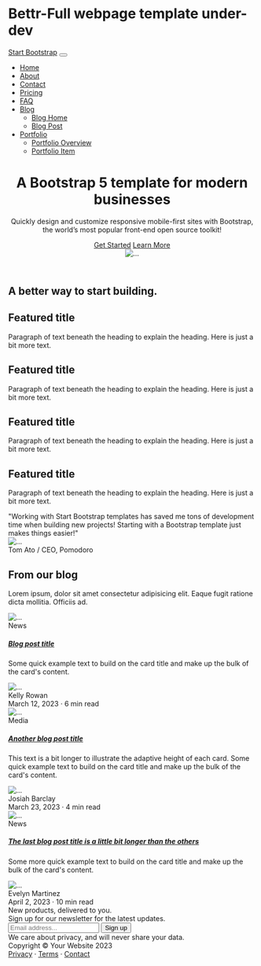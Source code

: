 # Bettr-Full webpage template under-dev
<!DOCTYPE html>
<html lang="en">
    <head>
        <meta charset="utf-8" />
        <meta name="viewport" content="width=device-width, initial-scale=1, shrink-to-fit=no" />
        <meta name="description" content="" />
        <meta name="author" content="" />
        <title>Modern Business - Start Bootstrap Template</title>
        <!-- Favicon-->
        <link rel="icon" type="image/x-icon" href="assets/favicon.ico" />
        <!-- Bootstrap icons-->
        <link href="https://cdn.jsdelivr.net/npm/bootstrap-icons@1.5.0/font/bootstrap-icons.css" rel="stylesheet" />
        <!-- Core theme CSS (includes Bootstrap)-->
        <link href="css/styles.css" rel="stylesheet" />
    </head>
    <body class="d-flex flex-column h-100">
        <main class="flex-shrink-0">
            <!-- Navigation-->
            <nav class="navbar navbar-expand-lg navbar-dark bg-dark">
                <div class="container px-5">
                    <a class="navbar-brand" href="index.html">Start Bootstrap</a>
                    <button class="navbar-toggler" type="button" data-bs-toggle="collapse" data-bs-target="#navbarSupportedContent" aria-controls="navbarSupportedContent" aria-expanded="false" aria-label="Toggle navigation"><span class="navbar-toggler-icon"></span></button>
                    <div class="collapse navbar-collapse" id="navbarSupportedContent">
                        <ul class="navbar-nav ms-auto mb-2 mb-lg-0">
                            <li class="nav-item"><a class="nav-link" href="index.html">Home</a></li>
                            <li class="nav-item"><a class="nav-link" href="about.html">About</a></li>
                            <li class="nav-item"><a class="nav-link" href="contact.html">Contact</a></li>
                            <li class="nav-item"><a class="nav-link" href="pricing.html">Pricing</a></li>
                            <li class="nav-item"><a class="nav-link" href="faq.html">FAQ</a></li>
                            <li class="nav-item dropdown">
                                <a class="nav-link dropdown-toggle" id="navbarDropdownBlog" href="#" role="button" data-bs-toggle="dropdown" aria-expanded="false">Blog</a>
                                <ul class="dropdown-menu dropdown-menu-end" aria-labelledby="navbarDropdownBlog">
                                    <li><a class="dropdown-item" href="blog-home.html">Blog Home</a></li>
                                    <li><a class="dropdown-item" href="blog-post.html">Blog Post</a></li>
                                </ul>
                            </li>
                            <li class="nav-item dropdown">
                                <a class="nav-link dropdown-toggle" id="navbarDropdownPortfolio" href="#" role="button" data-bs-toggle="dropdown" aria-expanded="false">Portfolio</a>
                                <ul class="dropdown-menu dropdown-menu-end" aria-labelledby="navbarDropdownPortfolio">
                                    <li><a class="dropdown-item" href="portfolio-overview.html">Portfolio Overview</a></li>
                                    <li><a class="dropdown-item" href="portfolio-item.html">Portfolio Item</a></li>
                                </ul>
                            </li>
                        </ul>
                    </div>
                </div>
            </nav>
            <!-- Header-->
            <header class="bg-dark py-5">
                <div class="container px-5">
                    <div class="row gx-5 align-items-center justify-content-center">
                        <div class="col-lg-8 col-xl-7 col-xxl-6">
                            <div class="my-5 text-center text-xl-start">
                                <h1 class="display-5 fw-bolder text-white mb-2">A Bootstrap 5 template for modern businesses</h1>
                                <p class="lead fw-normal text-white-50 mb-4">Quickly design and customize responsive mobile-first sites with Bootstrap, the world’s most popular front-end open source toolkit!</p>
                                <div class="d-grid gap-3 d-sm-flex justify-content-sm-center justify-content-xl-start">
                                    <a class="btn btn-primary btn-lg px-4 me-sm-3" href="#features">Get Started</a>
                                    <a class="btn btn-outline-light btn-lg px-4" href="#!">Learn More</a>
                                </div>
                            </div>
                        </div>
                        <div class="col-xl-5 col-xxl-6 d-none d-xl-block text-center"><img class="img-fluid rounded-3 my-5" src="https://dummyimage.com/600x400/343a40/6c757d" alt="..." /></div>
                    </div>
                </div>
            </header>
            <!-- Features section-->
            <section class="py-5" id="features">
                <div class="container px-5 my-5">
                    <div class="row gx-5">
                        <div class="col-lg-4 mb-5 mb-lg-0"><h2 class="fw-bolder mb-0">A better way to start building.</h2></div>
                        <div class="col-lg-8">
                            <div class="row gx-5 row-cols-1 row-cols-md-2">
                                <div class="col mb-5 h-100">
                                    <div class="feature bg-primary bg-gradient text-white rounded-3 mb-3"><i class="bi bi-collection"></i></div>
                                    <h2 class="h5">Featured title</h2>
                                    <p class="mb-0">Paragraph of text beneath the heading to explain the heading. Here is just a bit more text.</p>
                                </div>
                                <div class="col mb-5 h-100">
                                    <div class="feature bg-primary bg-gradient text-white rounded-3 mb-3"><i class="bi bi-building"></i></div>
                                    <h2 class="h5">Featured title</h2>
                                    <p class="mb-0">Paragraph of text beneath the heading to explain the heading. Here is just a bit more text.</p>
                                </div>
                                <div class="col mb-5 mb-md-0 h-100">
                                    <div class="feature bg-primary bg-gradient text-white rounded-3 mb-3"><i class="bi bi-toggles2"></i></div>
                                    <h2 class="h5">Featured title</h2>
                                    <p class="mb-0">Paragraph of text beneath the heading to explain the heading. Here is just a bit more text.</p>
                                </div>
                                <div class="col h-100">
                                    <div class="feature bg-primary bg-gradient text-white rounded-3 mb-3"><i class="bi bi-toggles2"></i></div>
                                    <h2 class="h5">Featured title</h2>
                                    <p class="mb-0">Paragraph of text beneath the heading to explain the heading. Here is just a bit more text.</p>
                                </div>
                            </div>
                        </div>
                    </div>
                </div>
            </section>
            <!-- Testimonial section-->
            <div class="py-5 bg-light">
                <div class="container px-5 my-5">
                    <div class="row gx-5 justify-content-center">
                        <div class="col-lg-10 col-xl-7">
                            <div class="text-center">
                                <div class="fs-4 mb-4 fst-italic">"Working with Start Bootstrap templates has saved me tons of development time when building new projects! Starting with a Bootstrap template just makes things easier!"</div>
                                <div class="d-flex align-items-center justify-content-center">
                                    <img class="rounded-circle me-3" src="https://dummyimage.com/40x40/ced4da/6c757d" alt="..." />
                                    <div class="fw-bold">
                                        Tom Ato
                                        <span class="fw-bold text-primary mx-1">/</span>
                                        CEO, Pomodoro
                                    </div>
                                </div>
                            </div>
                        </div>
                    </div>
                </div>
            </div>
            <!-- Blog preview section-->
            <section class="py-5">
                <div class="container px-5 my-5">
                    <div class="row gx-5 justify-content-center">
                        <div class="col-lg-8 col-xl-6">
                            <div class="text-center">
                                <h2 class="fw-bolder">From our blog</h2>
                                <p class="lead fw-normal text-muted mb-5">Lorem ipsum, dolor sit amet consectetur adipisicing elit. Eaque fugit ratione dicta mollitia. Officiis ad.</p>
                            </div>
                        </div>
                    </div>
                    <div class="row gx-5">
                        <div class="col-lg-4 mb-5">
                            <div class="card h-100 shadow border-0">
                                <img class="card-img-top" src="https://dummyimage.com/600x350/ced4da/6c757d" alt="..." />
                                <div class="card-body p-4">
                                    <div class="badge bg-primary bg-gradient rounded-pill mb-2">News</div>
                                    <a class="text-decoration-none link-dark stretched-link" href="#!"><h5 class="card-title mb-3">Blog post title</h5></a>
                                    <p class="card-text mb-0">Some quick example text to build on the card title and make up the bulk of the card's content.</p>
                                </div>
                                <div class="card-footer p-4 pt-0 bg-transparent border-top-0">
                                    <div class="d-flex align-items-end justify-content-between">
                                        <div class="d-flex align-items-center">
                                            <img class="rounded-circle me-3" src="https://dummyimage.com/40x40/ced4da/6c757d" alt="..." />
                                            <div class="small">
                                                <div class="fw-bold">Kelly Rowan</div>
                                                <div class="text-muted">March 12, 2023 &middot; 6 min read</div>
                                            </div>
                                        </div>
                                    </div>
                                </div>
                            </div>
                        </div>
                        <div class="col-lg-4 mb-5">
                            <div class="card h-100 shadow border-0">
                                <img class="card-img-top" src="https://dummyimage.com/600x350/adb5bd/495057" alt="..." />
                                <div class="card-body p-4">
                                    <div class="badge bg-primary bg-gradient rounded-pill mb-2">Media</div>
                                    <a class="text-decoration-none link-dark stretched-link" href="#!"><h5 class="card-title mb-3">Another blog post title</h5></a>
                                    <p class="card-text mb-0">This text is a bit longer to illustrate the adaptive height of each card. Some quick example text to build on the card title and make up the bulk of the card's content.</p>
                                </div>
                                <div class="card-footer p-4 pt-0 bg-transparent border-top-0">
                                    <div class="d-flex align-items-end justify-content-between">
                                        <div class="d-flex align-items-center">
                                            <img class="rounded-circle me-3" src="https://dummyimage.com/40x40/ced4da/6c757d" alt="..." />
                                            <div class="small">
                                                <div class="fw-bold">Josiah Barclay</div>
                                                <div class="text-muted">March 23, 2023 &middot; 4 min read</div>
                                            </div>
                                        </div>
                                    </div>
                                </div>
                            </div>
                        </div>
                        <div class="col-lg-4 mb-5">
                            <div class="card h-100 shadow border-0">
                                <img class="card-img-top" src="https://dummyimage.com/600x350/6c757d/343a40" alt="..." />
                                <div class="card-body p-4">
                                    <div class="badge bg-primary bg-gradient rounded-pill mb-2">News</div>
                                    <a class="text-decoration-none link-dark stretched-link" href="#!"><h5 class="card-title mb-3">The last blog post title is a little bit longer than the others</h5></a>
                                    <p class="card-text mb-0">Some more quick example text to build on the card title and make up the bulk of the card's content.</p>
                                </div>
                                <div class="card-footer p-4 pt-0 bg-transparent border-top-0">
                                    <div class="d-flex align-items-end justify-content-between">
                                        <div class="d-flex align-items-center">
                                            <img class="rounded-circle me-3" src="https://dummyimage.com/40x40/ced4da/6c757d" alt="..." />
                                            <div class="small">
                                                <div class="fw-bold">Evelyn Martinez</div>
                                                <div class="text-muted">April 2, 2023 &middot; 10 min read</div>
                                            </div>
                                        </div>
                                    </div>
                                </div>
                            </div>
                        </div>
                    </div>
                    <!-- Call to action-->
                    <aside class="bg-primary bg-gradient rounded-3 p-4 p-sm-5 mt-5">
                        <div class="d-flex align-items-center justify-content-between flex-column flex-xl-row text-center text-xl-start">
                            <div class="mb-4 mb-xl-0">
                                <div class="fs-3 fw-bold text-white">New products, delivered to you.</div>
                                <div class="text-white-50">Sign up for our newsletter for the latest updates.</div>
                            </div>
                            <div class="ms-xl-4">
                                <div class="input-group mb-2">
                                    <input class="form-control" type="text" placeholder="Email address..." aria-label="Email address..." aria-describedby="button-newsletter" />
                                    <button class="btn btn-outline-light" id="button-newsletter" type="button">Sign up</button>
                                </div>
                                <div class="small text-white-50">We care about privacy, and will never share your data.</div>
                            </div>
                        </div>
                    </aside>
                </div>
            </section>
        </main>
        <!-- Footer-->
        <footer class="bg-dark py-4 mt-auto">
            <div class="container px-5">
                <div class="row align-items-center justify-content-between flex-column flex-sm-row">
                    <div class="col-auto"><div class="small m-0 text-white">Copyright &copy; Your Website 2023</div></div>
                    <div class="col-auto">
                        <a class="link-light small" href="#!">Privacy</a>
                        <span class="text-white mx-1">&middot;</span>
                        <a class="link-light small" href="#!">Terms</a>
                        <span class="text-white mx-1">&middot;</span>
                        <a class="link-light small" href="#!">Contact</a>
                    </div>
                </div>
            </div>
        </footer>
        <!-- Bootstrap core JS-->
        <script src="https://cdn.jsdelivr.net/npm/bootstrap@5.2.3/dist/js/bootstrap.bundle.min.js"></script>
        <!-- Core theme JS-->
        <script src="js/scripts.js"></script>
    </body>
</html>
